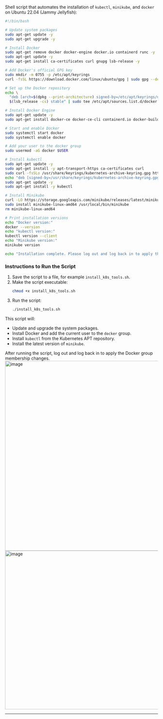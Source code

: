 Shell script that automates the installation of `kubectl`, `minikube`, and `docker` on Ubuntu 22.04 (Jammy Jellyfish):

```bash
#!/bin/bash

# Update system packages
sudo apt-get update -y
sudo apt-get upgrade -y

# Install Docker
sudo apt-get remove docker docker-engine docker.io containerd runc -y
sudo apt-get update -y
sudo apt-get install ca-certificates curl gnupg lsb-release -y

# Add Docker's official GPG key
sudo mkdir -m 0755 -p /etc/apt/keyrings
curl -fsSL https://download.docker.com/linux/ubuntu/gpg | sudo gpg --dearmor -o /etc/apt/keyrings/docker.gpg

# Set up the Docker repository
echo \
  "deb [arch=$(dpkg --print-architecture) signed-by=/etc/apt/keyrings/docker.gpg] https://download.docker.com/linux/ubuntu \
  $(lsb_release -cs) stable" | sudo tee /etc/apt/sources.list.d/docker.list > /dev/null

# Install Docker Engine
sudo apt-get update -y
sudo apt-get install docker-ce docker-ce-cli containerd.io docker-buildx-plugin docker-compose-plugin -y

# Start and enable Docker
sudo systemctl start docker
sudo systemctl enable docker

# Add your user to the docker group
sudo usermod -aG docker $USER

# Install kubectl
sudo apt-get update -y
sudo apt-get install -y apt-transport-https ca-certificates curl
sudo curl -fsSLo /usr/share/keyrings/kubernetes-archive-keyring.gpg https://packages.cloud.google.com/apt/doc/apt-key.gpg
echo "deb [signed-by=/usr/share/keyrings/kubernetes-archive-keyring.gpg] https://apt.kubernetes.io/ kubernetes-xenial main" | sudo tee /etc/apt/sources.list.d/kubernetes.list
sudo apt-get update -y
sudo apt-get install -y kubectl

# Install Minikube
curl -LO https://storage.googleapis.com/minikube/releases/latest/minikube-linux-amd64
sudo install minikube-linux-amd64 /usr/local/bin/minikube
rm minikube-linux-amd64

# Print installation versions
echo "Docker version:"
docker --version
echo "kubectl version:"
kubectl version --client
echo "Minikube version:"
minikube version

echo "Installation complete. Please log out and log back in to apply the Docker group membership."
```

### Instructions to Run the Script

1. Save the script to a file, for example `install_k8s_tools.sh`.
2. Make the script executable:
    ```bash
    chmod +x install_k8s_tools.sh
    ```
3. Run the script:
    ```bash
    ./install_k8s_tools.sh
    ```

This script will:

- Update and upgrade the system packages.
- Install Docker and add the current user to the `docker` group.
- Install `kubectl` from the Kubernetes APT repository.
- Install the latest version of `minikube`.

After running the script, log out and log back in to apply the Docker group membership changes.
<img width="623" alt="image" src="https://github.com/sameer358/Devops-automation/assets/24916603/b0f2aeff-c371-471c-9fd9-79a800174ae2">
<img width="521" alt="image" src="https://github.com/sameer358/Devops-automation/assets/24916603/87d32e4a-b32f-47fc-b785-aa5ad63f5b49">


---
